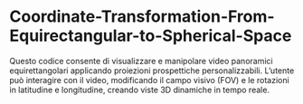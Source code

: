 # Coordinate-Transformation-From-Equirectangular-to-Spherical-Space
Questo codice consente di visualizzare e manipolare video panoramici equirettangolari applicando proiezioni prospettiche personalizzabili. L’utente può interagire con il video, modificando il campo visivo (FOV) e le rotazioni in latitudine e longitudine, creando viste 3D dinamiche in tempo reale.
